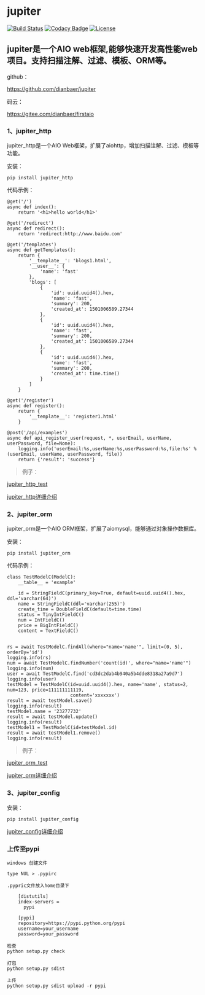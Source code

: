 # jupiter

[![Build Status](https://travis-ci.org/dianbaer/jupiter.svg?branch=master)](https://travis-ci.org/dianbaer/jupiter)
[![Codacy Badge](https://api.codacy.com/project/badge/Grade/8c69b645d91f4407a74dcf1e56d67e52)](https://www.codacy.com/app/232365732/jupiter?utm_source=github.com&amp;utm_medium=referral&amp;utm_content=dianbaer/jupiter&amp;utm_campaign=Badge_Grade)
[![License](https://img.shields.io/badge/License-MIT-blue.svg)](LICENSE)


## jupiter是一个AIO web框架,能够快速开发高性能web项目。支持扫描注解、过滤、模板、ORM等。


github：


https://github.com/dianbaer/jupiter


码云：

https://gitee.com/dianbaer/firstaio


### 1、jupiter_http


jupiter_http是一个AIO Web框架，扩展了aiohttp，增加扫描注解、过滤、模板等功能。

安装：
	
	pip install jupiter_http
	
	
代码示例：

	
	@get('/')
	async def index():
		return '<h1>hello world</h1>'

	@get('/redirect')
	async def redirect():
		return 'redirect:http://www.baidu.com'

	@get('/templates')
	async def getTemplates():
		return {
			'__template__': 'blogs1.html',
			'__user__': {
				'name': 'fast'
			},
			'blogs': [
				{
					'id': uuid.uuid4().hex,
					'name': 'fast',
					'summary': 200,
					'created_at': 1501006589.27344
				},
				{
					'id': uuid.uuid4().hex,
					'name': 'fast',
					'summary': 200,
					'created_at': 1501006589.27344
				},
				{
					'id': uuid.uuid4().hex,
					'name': 'fast',
					'summary': 200,
					'created_at': time.time()
				}
			]
		}

	@get('/register')
	async def register():
		return {
			'__template__': 'register1.html'
		}

	@post('/api/examples')
	async def api_register_user(request, *, userEmail, userName, userPassword, file=None):
		logging.info('userEmail:%s,userName:%s,userPassword:%s,file:%s' % (userEmail, userName, userPassword, file))
		return {'result': 'success'}


>例子：


[jupiter_http_test](./jupiter_http_test)


[jupiter_http详细介绍](./jupiter_http)



### 2、jupiter_orm


jupiter_orm是一个AIO ORM框架，扩展了aiomysql，能够通过对象操作数据库。


安装：

	pip install jupiter_orm
	

代码示例：


	class TestModelC(ModelC):
		__table__ = 'example'

		id = StringFieldC(primary_key=True, default=uuid.uuid4().hex, ddl='varchar(64)')
		name = StringFieldC(ddl='varchar(255)')
		create_time = DoubleFieldC(default=time.time)
		status = TinyIntFieldC()
		num = IntFieldC()
		price = BigIntFieldC()
		content = TextFieldC()
		

	rs = await TestModelC.findAll(where="name='name'", limit=(0, 5), orderBy='id')
	logging.info(rs)
	num = await TestModelC.findNumber('count(id)', where="name='name'")
	logging.info(num)
	user = await TestModelC.find('cd3dc2dab4b940a5b4dde8318a27a9d7')
	logging.info(user)
	testModel = TestModelC(id=uuid.uuid4().hex, name='name', status=2, num=123, price=111111111119,
						   content='xxxxxxx')
	result = await testModel.save()
	logging.info(result)
	testModel.name = '23277732'
	result = await testModel.update()
	logging.info(result)
	testModel1 = TestModelC(id=testModel.id)
	result = await testModel1.remove()
	logging.info(result)
	

>例子：


[jupiter_orm_test](./jupiter_orm_test)


[jupiter_orm详细介绍](./jupiter_orm)



### 3、jupiter_config

安装：

	pip install jupiter_config
	
	
[jupiter_config详细介绍](./jupiter_config)




### 上传至pypi


	windows 创建文件

	type NUL > .pypirc

	.pypric文件放入home目录下

		[distutils]
		index-servers =
		  pypi

		[pypi]
		repository=https://pypi.python.org/pypi
		username=your_username
		password=your_password

	检查	
	python setup.py check

	打包
	python setup.py sdist

	上传
	python setup.py sdist upload -r pypi



	
